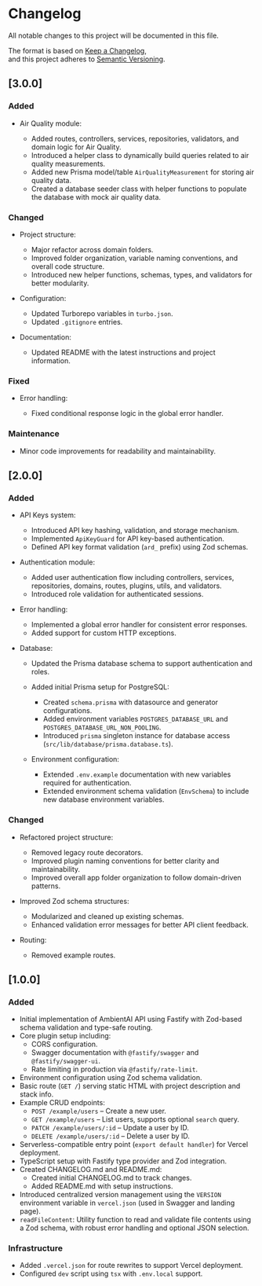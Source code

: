 # Changelog

All notable changes to this project will be documented in this file.

The format is based on [Keep a Changelog](https://keepachangelog.com/en/1.0.0/),  
and this project adheres to [Semantic Versioning](https://semver.org/spec/v2.0.0.html).

## [3.0.0]

### Added

- Air Quality module:

  - Added routes, controllers, services, repositories, validators, and domain logic for Air Quality.
  - Introduced a helper class to dynamically build queries related to air quality measurements.
  - Added new Prisma model/table `AirQualityMeasurement` for storing air quality data.
  - Created a database seeder class with helper functions to populate the database with mock air quality data.

### Changed

- Project structure:

  - Major refactor across domain folders.
  - Improved folder organization, variable naming conventions, and overall code structure.
  - Introduced new helper functions, schemas, types, and validators for better modularity.

- Configuration:

  - Updated Turborepo variables in `turbo.json`.
  - Updated `.gitignore` entries.

- Documentation:

  - Updated README with the latest instructions and project information.

### Fixed

- Error handling:

  - Fixed conditional response logic in the global error handler.

### Maintenance

- Minor code improvements for readability and maintainability.

## [2.0.0]

### Added

- API Keys system:

  - Introduced API key hashing, validation, and storage mechanism.
  - Implemented `ApiKeyGuard` for API key-based authentication.
  - Defined API key format validation (`ard_` prefix) using Zod schemas.

- Authentication module:

  - Added user authentication flow including controllers, services, repositories, domains, routes, plugins, utils, and validators.
  - Introduced role validation for authenticated sessions.

- Error handling:

  - Implemented a global error handler for consistent error responses.
  - Added support for custom HTTP exceptions.

- Database:

  - Updated the Prisma database schema to support authentication and roles.

  - Added initial Prisma setup for PostgreSQL:

    - Created `schema.prisma` with datasource and generator configurations.
    - Added environment variables `POSTGRES_DATABASE_URL` and `POSTGRES_DATABASE_URL_NON_POOLING`.
    - Introduced `prisma` singleton instance for database access (`src/lib/database/prisma.database.ts`).

  - Environment configuration:

    - Extended `.env.example` documentation with new variables required for authentication.
    - Extended environment schema validation (`EnvSchema`) to include new database environment variables.

### Changed

- Refactored project structure:

  - Removed legacy route decorators.
  - Improved plugin naming conventions for better clarity and maintainability.
  - Improved overall app folder organization to follow domain-driven patterns.

- Improved Zod schema structures:

  - Modularized and cleaned up existing schemas.
  - Enhanced validation error messages for better API client feedback.

- Routing:

  - Removed example routes.

## [1.0.0]

### Added

- Initial implementation of AmbientAI API using Fastify with Zod-based schema validation and type-safe routing.
- Core plugin setup including:
  - CORS configuration.
  - Swagger documentation with `@fastify/swagger` and `@fastify/swagger-ui`.
  - Rate limiting in production via `@fastify/rate-limit`.
- Environment configuration using Zod schema validation.
- Basic route (`GET /`) serving static HTML with project description and stack info.
- Example CRUD endpoints:
  - `POST /example/users` – Create a new user.
  - `GET /example/users` – List users, supports optional `search` query.
  - `PATCH /example/users/:id` – Update a user by ID.
  - `DELETE /example/users/:id` – Delete a user by ID.
- Serverless-compatible entry point (`export default handler`) for Vercel deployment.
- TypeScript setup with Fastify type provider and Zod integration.
- Created CHANGELOG.md and README.md:
  - Created initial CHANGELOG.md to track changes.
  - Added README.md with setup instructions.
- Introduced centralized version management using the `VERSION` environment variable in `vercel.json` (used in Swagger and landing page).
- `readFileContent`: Utility function to read and validate file contents using a Zod schema, with robust error handling and optional JSON selection.

### Infrastructure

- Added `.vercel.json` for route rewrites to support Vercel deployment.
- Configured `dev` script using `tsx` with `.env.local` support.
